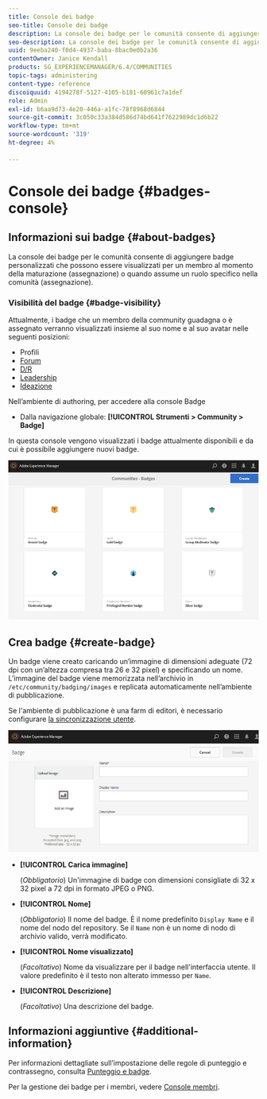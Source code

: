```yaml
---
title: Console dei badge
seo-title: Console dei badge
description: La console dei badge per le comunità consente di aggiungere badge personalizzati che possono essere visualizzati per i membri guadagnati (assegnati) o quando assumono un ruolo specifico nella comunità (assegnati)
seo-description: La console dei badge per le comunità consente di aggiungere badge personalizzati che possono essere visualizzati per i membri guadagnati (assegnati) o quando assumono un ruolo specifico nella comunità (assegnati)
uuid: 9eeba240-f0d4-4937-baba-8bac0e0b2a36
contentOwner: Janice Kendall
products: SG_EXPERIENCEMANAGER/6.4/COMMUNITIES
topic-tags: administering
content-type: reference
discoiquuid: 4194278f-5127-4105-b181-60961c7a1def
role: Admin
exl-id: b6aa9d73-4e20-446a-a1fc-78f8968d6844
source-git-commit: 3c050c33a384d586d74bd641f7622989dc1d6b22
workflow-type: tm+mt
source-wordcount: '319'
ht-degree: 4%

---
```


# Console dei badge {#badges-console}

## Informazioni sui badge {#about-badges}

La console dei badge per le comunità consente di aggiungere badge personalizzati che possono essere visualizzati per un membro al momento della maturazione (assegnazione) o quando assume un ruolo specifico nella comunità (assegnazione).

### Visibilità del badge {#badge-visibility}

Attualmente, i badge che un membro della community guadagna o è assegnato verranno visualizzati insieme al suo nome e al suo avatar nelle seguenti posizioni:

* Profili
* [Forum](forum.md)
* [D/R](working-with-qna.md)
* [Leadership](enabling-leaderboard.md)
* [Ideazione](ideation-feature.md)

Nell’ambiente di authoring, per accedere alla console Badge

* Dalla navigazione globale: **[!UICONTROL Strumenti > Community > Badge]**

In questa console vengono visualizzati i badge attualmente disponibili e da cui è possibile aggiungere nuovi badge.

![chlimage_1-242](assets/chlimage_1-242.png)

## Crea badge {#create-badge}

Un badge viene creato caricando un’immagine di dimensioni adeguate (72 dpi con un’altezza compresa tra 26 e 32 pixel) e specificando un nome. L’immagine del badge viene memorizzata nell’archivio in `/etc/community/badging/images` e replicata automaticamente nell’ambiente di pubblicazione.

Se l&#39;ambiente di pubblicazione è una farm di editori, è necessario configurare [la sincronizzazione utente](sync.md).

![chlimage_1-243](assets/chlimage_1-243.png)

* **[!UICONTROL Carica immagine]**

   (*Obbligatorio*) Un&#39;immagine di badge con dimensioni consigliate di 32 x 32 pixel a 72 dpi in formato JPEG o PNG.

* **[!UICONTROL Nome]**

   (*Obbligatorio*) Il nome del badge. È il nome predefinito `Display Name` e il nome del nodo del repository. Se il `Name` non è un nome di nodo di archivio valido, verrà modificato.

* **[!UICONTROL Nome visualizzato]**

   (*Facoltativo*) Nome da visualizzare per il badge nell&#39;interfaccia utente. Il valore predefinito è il testo non alterato immesso per `Name`.

* **[!UICONTROL Descrizione]**

   (*Facoltativo*) Una descrizione del badge.

## Informazioni aggiuntive {#additional-information}

Per informazioni dettagliate sull’impostazione delle regole di punteggio e contrassegno, consulta [Punteggio e badge](implementing-scoring.md).

Per la gestione dei badge per i membri, vedere [Console membri](members.md).

